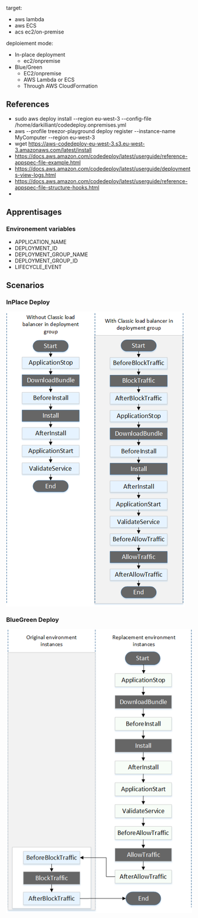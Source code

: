 <!-- https://docs.aws.amazon.com/codedeploy/index.html -->

target:
<!-- https://docs.aws.amazon.com/codedeploy/latest/userguide/deployment-steps.html -->
- aws lambda
- aws ECS
- acs ec2/on-premise

deploiement mode:
<!-- https://docs.aws.amazon.com/codedeploy/latest/userguide/applications-create.html -->
- In-place deployment
  - ec2/onpremise
- Blue/Green
  - EC2/onpremise
  - AWS Lambda or ECS
  - Through AWS CloudFormation

## References
- sudo aws deploy install --region eu-west-3 --config-file /home/darkilliant/codedeploy.onpremises.yml
- aws --profile treezor-playground deploy register --instance-name MyComputer --region eu-west-3
- wget https://aws-codedeploy-eu-west-3.s3.eu-west-3.amazonaws.com/latest/install 
- https://docs.aws.amazon.com/codedeploy/latest/userguide/reference-appspec-file-example.html
- https://docs.aws.amazon.com/codedeploy/latest/userguide/deployments-view-logs.html
- https://docs.aws.amazon.com/codedeploy/latest/userguide/reference-appspec-file-structure-hooks.html
- 
## Apprentisages

### Environement variables
- APPLICATION_NAME
- DEPLOYMENT_ID
- DEPLOYMENT_GROUP_NAME
- DEPLOYMENT_GROUP_ID
- LIFECYCLE_EVENT

## Scenarios

### InPlace Deploy

![](images/lifecycle-event-order-in-place.png)

### BlueGreen Deploy

![](images/lifecycle-event-order-blue-green.png)
